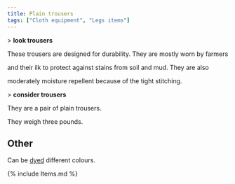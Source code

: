 ```yaml
---
title: Plain trousers
tags: ["Cloth equipment", "Legs items"]
---
```

\> **look trousers**

These trousers are designed for durability. They are mostly worn by
farmers

and their ilk to protect against stains from soil and mud. They are also

moderately moisture repellent because of the tight stitching.

\> **consider trousers**

They are a pair of plain trousers.

They weigh three pounds.

## Other

Can be [dyed](dye "wikilink") different colours.

{% include Items.md %}
